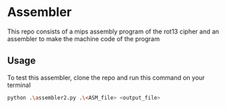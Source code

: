 # Assembler
This repo consists of a mips assembly program of the rot13 cipher and an assembler to make the machine code of the program

## Usage
To test this assembler, clone the repo and run this command on your terminal
```sh
python .\assembler2.py .\<ASM_file> <output_file>
```


